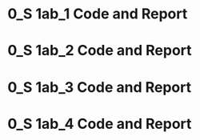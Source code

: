 # 0_S 1ab_1 Code and Report
# 0_S 1ab_2 Code and Report
# 0_S 1ab_3 Code and Report
# 0_S 1ab_4 Code and Report


